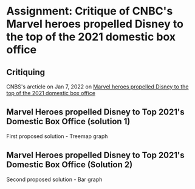 # Assignment: Critique of CNBC's Marvel heroes propelled Disney to the top of the 2021 domestic box office


## Critiquing 
CNBS's arcticle on Jan 7, 2022 on [Marvel heroes propelled Disney to the top of the 2021 domestic box office](https://www.cnbc.com/2022/01/07/disney-topped-the-2021-domestic-box-office.html)


## Marvel Heroes propelled Disney to Top 2021's Domestic Box Office (solution 1)
First proposed solution - Treemap graph
<div class="flourish-embed flourish-hierarchy" data-src="visualisation/11216182"><script src="https://public.flourish.studio/resources/embed.js"></script></div>


## Marvel Heroes propelled Disney to Top 2021's Domestic Box Office (Solution 2)
Second proposed solution - Bar graph
<div class="flourish-embed flourish-hierarchy" data-src="visualisation/11217477"><script src="https://public.flourish.studio/resources/embed.js"></script></div>
